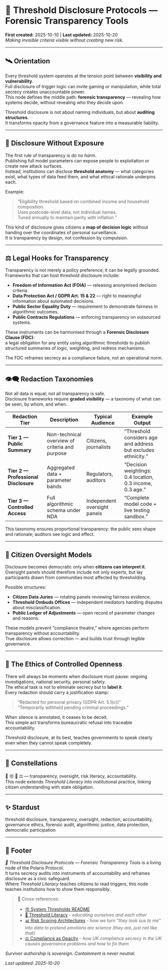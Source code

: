 # 🧾 Threshold Disclosure Protocols — Forensic Transparency Tools  
**First created:** 2025-10-10 | **Last updated:** 2025-10-20  
*Making invisible criteria visible without creating new risk.*

---

## 🛰️ Orientation  
Every threshold system operates at the tension point between **visibility and vulnerability**.  
Full disclosure of trigger logic can invite gaming or manipulation, while total secrecy creates unaccountable power.  
This node defines the middle path: **forensic transparency** — revealing how systems decide, without revealing who they decide upon.  

Threshold disclosure is not about naming individuals, but about **auditing structures**.  
It transforms opacity from a governance feature into a measurable liability.

---

## 🔮 Disclosure Without Exposure  
The first rule of transparency is *do no harm*.  
Publishing full model parameters can expose people to exploitation or create new attack surfaces.  
Instead, institutions can disclose **threshold anatomy** — what categories exist, what types of data feed them, and what ethical rationale underpins each.  

Example:  
> “Eligibility threshold based on combined income and household composition.  
> Uses postcode-level data, not individual names.  
> Tuned annually to maintain parity with inflation.”

This kind of disclosure gives citizens a **map of decision logic** without handing over the coordinates of personal surveillance.  
It is transparency by design, not confession by compulsion.

---

## ⚖️ Legal Hooks for Transparency  
Transparency is not merely a policy preference; it can be legally grounded.  
Frameworks that can host threshold disclosure include:  
- **Freedom of Information Act (FOIA)** — releasing anonymised decision criteria.  
- **Data Protection Act / GDPR Art. 15 & 22** — right to meaningful information about automated decisions.  
- **Public Sector Equality Duty** — requirement to demonstrate fairness in algorithmic outcomes.  
- **Public Contracts Regulations** — enforcing transparency on outsourced systems.  

These instruments can be harmonised through a **Forensic Disclosure Clause (FDC)**:  
a legal obligation for any entity using algorithmic thresholds to publish structured summaries of logic, weighting, and redress mechanisms.  

The FDC reframes secrecy as a compliance failure, not an operational norm.

---

## 👁️‍🗨️ Redaction Taxonomies  
Not all data is equal; not all transparency is safe.  
Disclosure frameworks require **graded visibility** — a taxonomy of what can be seen, by whom, and when.  

| Redaction Tier | Description | Typical Audience | Example Output |
|----------------|-------------|------------------|----------------|
| **Tier 1 — Public Summary** | Non-technical overview of criteria and purpose | Citizens, journalists | “Threshold considers age and address but excludes ethnicity.” |
| **Tier 2 — Professional Disclosure** | Aggregated data + parameter bands | Regulators, auditors | “Decision weightings: 0.4 location, 0.3 income, 0.3 age.” |
| **Tier 3 — Controlled Access** | Full algorithmic schema under NDA | Independent oversight panels | “Complete model code + live testing sandbox.” |

This taxonomy ensures proportional transparency: the public sees shape and rationale; auditors see logic and effect.

---

## 🩻 Citizen Oversight Models  
Disclosure becomes democratic only when **citizens can interpret it**.  
Oversight panels should therefore include not only experts, but lay participants drawn from communities most affected by thresholding.  

Possible structures:  
- **Citizen Data Juries** — rotating panels reviewing fairness evidence.  
- **Threshold Ombuds Offices** — independent mediators handling disputes about misclassification.  
- **Public Ledger of Adjustments** — open record of parameter changes and reasons.  

These models prevent “compliance theatre,” where agencies perform transparency without accountability.  
True disclosure allows correction — and builds trust through legible governance.

---

## 🐝 The Ethics of Controlled Openness  
There will always be moments when disclosure must pause: ongoing investigations, national security, personal safety.  
The ethical task is not to eliminate secrecy but to **label it**.  
Every redaction should carry a justification stamp:  
> “Redacted for personal privacy (GDPR Art. 5.1(c))”  
> “Temporarily withheld pending criminal proceedings.”  

When silence is annotated, it ceases to be deceit.  
This simple act transforms bureaucratic refusal into traceable accountability.  

Threshold disclosure, at its best, teaches governments to speak clearly even when they cannot speak completely.

---

## 🌌 Constellations  
🧾 🉑 🧿 ⚖️ — transparency, oversight, risk literacy, accountability.  
This node extends *Threshold Literacy* into institutional practice, linking citizen understanding with state obligation.

---

## ✨ Stardust  
threshold disclosure, transparency, oversight, redaction, accountability, governance ethics, forensic audit, algorithmic justice, data protection, democratic participation

---

## 🏮 Footer  
*🧾 Threshold Disclosure Protocols — Forensic Transparency Tools* is a living node of the Polaris Protocol.  
It turns secrecy audits into instruments of accountability and reframes disclosure as a civic safeguard.  
Where *Threshold Literacy* teaches citizens to read triggers, this node teaches institutions how to show them responsibly.  

> 📡 Cross-references:
> 
> - [🉑 System Thresholds README](./README.md)  
> - [🧭 Threshold Literacy](./🧭_threshold_literacy_teaching_citizens_to_read_the_triggers.md) - *educating ourselves and each other*  
> - [📊 Risk Scoring Architectures](../../🧿_Targeting_Logic_Metadata_Signatures/📊_risk_scoring_architectures.md) - *how we turn "they look sus to me" into data to pretend emotions are science (they are, just not like that)*  
> - [⚖️ Compliance as Opacity](../../🌀_System_Governance/⚖️_Legal_State_Governance/⚖️_compliance_as_opacity.md) - *how UK compliance secrecy in the UK causes governance problems and how to fix them*  

*Survivor authorship is sovereign. Containment is never neutral.*  

_Last updated: 2025-10-20_
